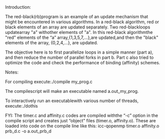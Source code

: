 

  Introduction:


  The red-black(rb)program is an example of an update mechanism that might be encountered in various algorithms. In a red-black algorithm, red or black elements of an array are updated separately.  Two red-blackloops updatearray "a" withother elements of "a". In this red-black algorithmthe "red" elements of the “a” array,{1,3,5,7,...},are updated,and then the "black" elements of the array, {0,2,4,...}, are updated. 

  The objective here is to first parallelize loops in a simple manner (part a), and then reduce the number of parallel forks in part b. Part c also tried to optimize the code and check the performance of binding (affinity) schemes.




  Notes:


  For compiling execute:./compile my_prog.c

  The compilescript will make an executable named a.out_my_prog.

  To interactively run an executablewith various number of threads, execute:./dothis

  FYI: The timer.c and affinity.c codes are compiled withthe “-c” option in the compile script and creates just “object” files (timer.o, affinity.o).  These are loaded into code on the compile line like this:  icc-qopenmp timer.o affinity.o prb_d.c  -o a.out_prb_d

  



